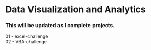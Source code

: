 # Data Visualization and Analytics
### This will be updated as I complete projects.
01 - excel-challenge\
02 - VBA-challenge